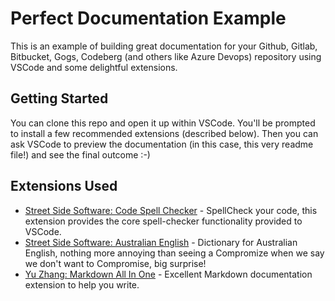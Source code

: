 # Perfect Documentation Example

This is an example of building great documentation for your Github, Gitlab, Bitbucket, Gogs, Codeberg (and others like Azure Devops) repository using VSCode and some delightful extensions.

## Getting Started

You can clone this repo and open it up within VSCode. You'll be prompted to install a few recommended extensions (described below). Then you can ask VSCode to preview the documentation (in this case, this very readme file!) and see the final outcome :-)

## Extensions Used

* [Street Side Software: Code Spell Checker](https://marketplace.visualstudio.com/items?itemName=streetsidesoftware.code-spell-checker) - SpellCheck your code, this extension provides the core spell-checker functionality provided to VSCode.
* [Street Side Software: Australian English](https://marketplace.visualstudio.com/items?itemName=streetsidesoftware.code-spell-checker-australian-english) - Dictionary for Australian English, nothing more annoying than seeing a Compromize when we say we don't want to Compromise, big surprise!
* [Yu Zhang: Markdown All In One](https://marketplace.visualstudio.com/items?itemName=yzhang.markdown-all-in-one) - Excellent Markdown documentation extension to help you write.
